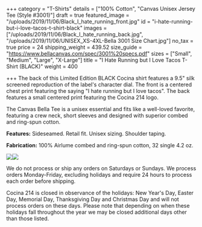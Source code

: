 +++
category = "T-Shirts"
details = ["100% Cotton", "Canvas Unisex Jersey Tee (Style #3001)"]
draft = true
featured_image = "/uploads/2019/11/06/Black_I_hate_running_front.jpg"
id = "i-hate-running-but-i-love-tacos-t-shirt-black"
images = ["/uploads/2019/11/06/Black_I_hate_running_back.jpg", "/uploads/2019/11/06/UNISEX_XS-4XL-Bella 3001 Size Chart.jpg"]
no_tax = true
price = 24
shipping_weight = 439.52
size_guide = "https://www.bellacanvas.com/spec/3001%20specs.pdf"
sizes = ["Small", "Medium", "Large", "X-Large"]
title = "I Hate Running but I Love Tacos T-Shirt (BLACK)"
weight = 400

+++
The back of this Limited Edition BLACK Cocina shirt features a 9.5" silk screened reproduction of the label's character dial. The front is a centered chest print featuring the saying "I hate running but I love tacos". The back features a small centered print featuring the Cocina 214 logo.

The Canvas Bella Tee is a unisex essential and fits like a well-loved favorite, featuring a crew neck, short sleeves and designed with superior combed and ring-spun cotton.

**Features:** Sideseamed. Retail fit. Unisex sizing. Shoulder taping.

**Fabrication:** 100% Airlume combed and ring-spun cotton, 32 single 4.2 oz.

![](/uploads/2019/11/06/Black_I_hate_running_front.jpg)![](/uploads/2019/11/06/Black_I_hate_running_back.jpg)

We do not process or ship any orders on Saturdays or Sundays. We process orders Monday-Friday, excluding holidays and require 24 hours to process each order before shipping.

Cocina 214 is closed in observance of the holidays: New Year's Day, Easter Day, Memorial Day, Thanksgiving Day and Christmas Day and will not process orders on these days. Please note that depending on when these holidays fall throughout the year we may be closed additional days other than those listed.